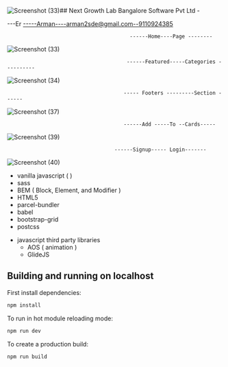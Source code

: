![Screenshot (33)](https://github.com/ER-ARMAN/Nextg-Growth-Labs/assets/122722847/a5a7a518-72be-4e71-b192-9a5728b669f9)## Next Growth Lab Bangalore Software Pvt Ltd -

---Er -----Arman----arman2sde@gmail.com--9110924385

                                            ------Home----Page --------

![Screenshot (33)](https://github.com/ER-ARMAN/Nextg-Growth-Labs/assets/122722847/67a0b1b1-9df5-480a-8850-0441ab8fc7a8)



                                           ------Featured-----Categories ----------


![Screenshot (34)](https://github.com/ER-ARMAN/Nextg-Growth-Labs/assets/122722847/d156c5bf-125b-4dbd-8b65-f9eb5269009d)



                                          ----- Footers ---------Section ------


![Screenshot (37)](https://github.com/ER-ARMAN/Nextg-Growth-Labs/assets/122722847/fa2c8ee5-3ab6-41ad-adc6-6b3463f0a485)


                                          ------Add -----To --Cards-----


![Screenshot (39)](https://github.com/ER-ARMAN/Nextg-Growth-Labs/assets/122722847/e7267885-4e14-4311-92f3-39779df410a3)



                                       ------Signup----- Login-------



![Screenshot (40)](https://github.com/ER-ARMAN/Nextg-Growth-Labs/assets/122722847/fbbe1994-8bdf-4356-bad1-602aa7bcc3ff)



- vanilla javascript ( )
- sass
- BEM ( Block, Element, and Modifier )
- HTML5
- parcel-bundler
- babel
- bootstrap-grid
- postcss

* javascript third party libraries
  - AOS ( animation )
  - GlideJS

## Building and running on localhost

First install dependencies:

```sh
npm install
```

To run in hot module reloading mode:

```sh
npm run dev
```

To create a production build:

```sh
npm run build
```
